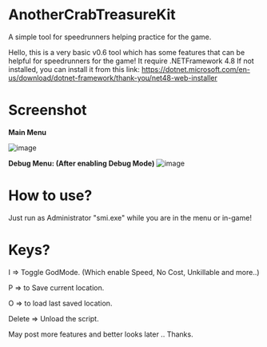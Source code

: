 # AnotherCrabTreasureKit
A simple tool for speedrunners helping practice for the game.

Hello, this is a very basic v0.6 tool which has some features that can be helpful for speedrunners for the game! It require .NETFramework 4.8 If not installed, you can install it from this link: https://dotnet.microsoft.com/en-us/download/dotnet-framework/thank-you/net48-web-installer

# **Screenshot**
**Main Menu**

![image](https://github.com/GameHackerPM/AnotherCrabTreasureKit/assets/7836215/a38203c3-97f5-46fe-9000-6c86c737d162)

**Debug Menu: (After enabling Debug Mode)**
![image](https://github.com/GameHackerPM/AnotherCrabTreasureKit/assets/7836215/3784831d-0f2c-449f-bc65-a9fba9b53c8e)



# **How to use?** 

Just run as Administrator "smi.exe" while you are in the menu or in-game! 

# **Keys?**

I => Toggle GodMode. (Which enable Speed, No Cost, Unkillable and more..)

P => to Save current location.

O => to load last saved location.

Delete => Unload the script.

May post more features and better looks later .. Thanks.
